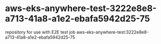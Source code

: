 # aws-eks-anywhere-test-3222e8e8-a713-41a8-a1e2-ebafa5942d25-75
repository for use with E2E test job aws-eks-anywhere-test:3222e8e8-a713-41a8-a1e2-ebafa5942d25-75
